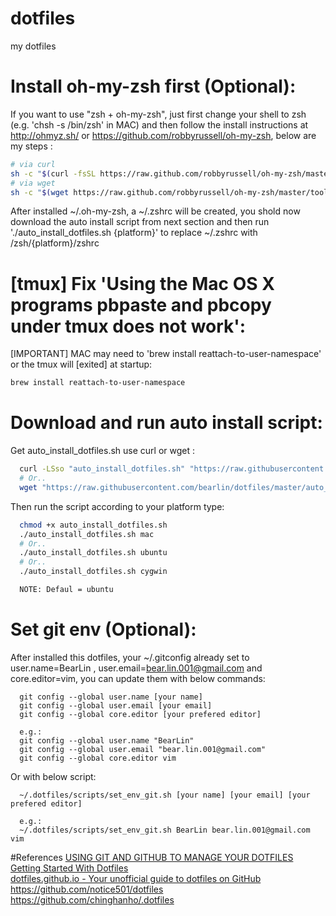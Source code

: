 # dotfiles
my dotfiles

# Install oh-my-zsh first (Optional):
If you want to use "zsh + oh-my-zsh", just first change your shell to zsh (e.g. 'chsh -s /bin/zsh' in MAC) and then follow the install instructions at http://ohmyz.sh/ or https://github.com/robbyrussell/oh-my-zsh, below are my steps :  
```bash
# via curl
sh -c "$(curl -fsSL https://raw.github.com/robbyrussell/oh-my-zsh/master/tools/install.sh)"
# via wget
sh -c "$(wget https://raw.github.com/robbyrussell/oh-my-zsh/master/tools/install.sh -O -)"
```

After installed ~/.oh-my-zsh, a ~/.zshrc will be created, you shold now download the auto install script from next section and then run './auto_install_dotfiles.sh {platform}' to replace ~/.zshrc with /zsh/{platform}/zshrc  

# [tmux] Fix 'Using the Mac OS X programs pbpaste and pbcopy under tmux does not work':
[IMPORTANT] MAC may need to 'brew install reattach-to-user-namespace' or the tmux will [exited] at startup:  
```sh
brew install reattach-to-user-namespace
```

# Download and run auto install script:  
Get auto_install_dotfiles.sh use curl or wget :  
```sh
  curl -LSso "auto_install_dotfiles.sh" "https://raw.githubusercontent.com/bearlin/dotfiles/master/auto_install_dotfiles.sh"
  # Or..
  wget "https://raw.githubusercontent.com/bearlin/dotfiles/master/auto_install_dotfiles.sh" -O "auto_install_dotfiles.sh" 
```

Then run the script according to your platform type:  
```sh
  chmod +x auto_install_dotfiles.sh
  ./auto_install_dotfiles.sh mac
  # Or..
  ./auto_install_dotfiles.sh ubuntu
  # Or..
  ./auto_install_dotfiles.sh cygwin

  NOTE: Defaul = ubuntu
```
# Set git env (Optional):
After installed this dotfiles, your ~/.gitconfig already set to user.name=BearLin , user.email=bear.lin.001@gmail.com and core.editor=vim, you can update them with below commands:  
```
  git config --global user.name [your name]
  git config --global user.email [your email]
  git config --global core.editor [your prefered editor]

  e.g.:
  git config --global user.name "BearLin"
  git config --global user.email "bear.lin.001@gmail.com"
  git config --global core.editor vim
```
Or with below script:  
```
  ~/.dotfiles/scripts/set_env_git.sh [your name] [your email] [your prefered editor]

  e.g.:
  ~/.dotfiles/scripts/set_env_git.sh BearLin bear.lin.001@gmail.com vim
```

#References
[USING GIT AND GITHUB TO MANAGE YOUR DOTFILES](http://blog.smalleycreative.com/tutorials/using-git-and-github-to-manage-your-dotfiles/)  
[Getting Started With Dotfiles](https://medium.com/@webprolific/getting-started-with-dotfiles-43c3602fd789)  
[dotfiles.github.io - Your unofficial guide to dotfiles on GitHub](https://dotfiles.github.io/)  
https://github.com/notice501/dotfiles  
https://github.com/chinghanho/.dotfiles  
